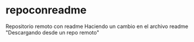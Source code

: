 # repoconreadme
Repositorio remoto con readme
Haciendo un cambio en el archivo readme
"Descargando desde un repo remoto"
